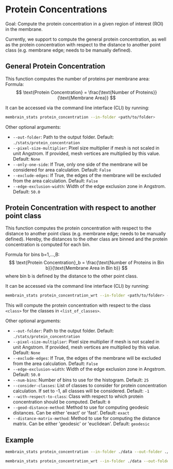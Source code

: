 # Protein Concentrations

Goal: Compute the protein concentration in a given region of interest (ROI) in the membrane.

Currently, we support to compute the general protein concentration, as well as the protein concentration with respect to the distance to another point class (e.g. membrane edge; needs to be manually defined).

## General Protein Concentration
This function computes the number of proteins per membrane area:
Formula:
$$
\text{Protein Concentration} = \frac{\text{Number of Proteins}}{\text{Membrane Area}}
$$

It can be accessed via the command line interface (CLI) by running:
```bash
membrain_stats protein_concentration --in-folder <path/to/folder>
```

Other optional arguments:
- `--out-folder`: Path to the output folder. Default: `./stats/protein_concentration`
- `--pixel-size-multiplier`: Pixel size multiplier if mesh is not scaled in unit Angstrom. If provided, mesh vertices are multiplied by this value. Default: `None`
- `--only-one-side`: If True, only one side of the membrane will be considered for area calculation. Default: `False`
- `--exclude-edges`: If True, the edges of the membrane will be excluded from the area calculation. Default: `False`
- `--edge-exclusion-width`: Width of the edge exclusion zone in Angstrom. Default: `50.0`



## Protein Concentration with respect to another point class
This function computes the protein concentration with respect to the distance to another point class (e.g. membrane edge; needs to be manually defined).
Hereby, the distances to the other class are binned and the protein concentration is computed for each bin.

Formula for bins b=1,...,B:
$$
\text{Protein Concentration}_b = \frac{\text{Number of Proteins in Bin b}}{\text{Membrane Area in Bin b}}
$$
where bin b is defined by the distance to the other point class.

It can be accessed via the command line interface (CLI) by running:
```bash
membrain_stats protein_concentration_wrt --in-folder <path/to/folder> --consider-classes <list_of_classes> --with-respect-to-class <class>
```
This will compute the protein concentration with respect to the class `<class>` for the classes in `<list_of_classes>`.

Other optional arguments:
- `--out-folder`: Path to the output folder. Default: `./stats/protein_concentration`
- `--pixel-size-multiplier`: Pixel size multiplier if mesh is not scaled in unit Angstrom. If provided, mesh vertices are multiplied by this value. Default: `None`
- `--exclude-edges`: If True, the edges of the membrane will be excluded from the area calculation. Default: `False`
- `--edge-exclusion-width`: Width of the edge exclusion zone in Angstrom. Default: `50.0`
- `--num-bins`: Number of bins to use for the histogram. Default: `25`
- `--consider-classes`: List of classes to consider for protein concentration calculation. If set to -1, all classes will be considered. Default: `-1`
- `--with-respect-to-class`: Class with respect to which protein concentration should be computed. Default: `0`
- `--geod-distance-method`: Method to use for computing geodesic distances. Can be either 'exact' or 'fast'. Default: `exact`
- `--distance-matrix-method`: Method to use for computing the distance matrix. Can be either 'geodesic' or 'euclidean'. Default: `geodesic`


## Example
```bash
membrain_stats protein_concentration --in-folder ./data --out-folder ./stats/protein_concentration --pixel-size-multiplier 14.08 --only-one-side True --exclude-edges True --edge-exclusion-width 50.0
```

```bash
membrain_stats protein_concentration_wrt --in-folder ./data --out-folder ./stats/protein_concentration --pixel-size-multiplier 14.08 --exclude-edges True --edge-exclusion-width 50.0 --num-bins 25 --consider-classes 1 --consider-classes 2 --consider-classes 3 --with-respect-to-class 0 --geod-distance-method fast --distance-matrix-method euclidean
```